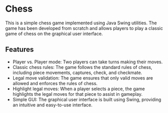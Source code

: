 # Chess
This is a simple chess game implemented using Java Swing utilities. The game has been developed from scratch and allows players to play a classic game of chess on the graphical user interface.
## Features
* Player vs. Player mode: Two players can take turns making their moves.
* Classic chess rules: The game follows the standard rules of chess, including piece movements, captures, check, and checkmate.
* Legal move validation: The game ensures that only valid moves are allowed and enforces the rules of chess.
* Highlight legal moves: When a player selects a piece, the game highlights the legal moves for that piece to assist in gameplay.
* Simple GUI: The graphical user interface is built using Swing, providing an intuitive and easy-to-use interface.